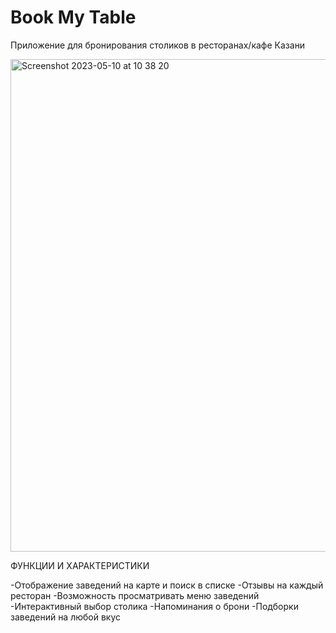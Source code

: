 # Book My Table

Приложение для бронирования столиков в ресторанах/кафе Казани

<img width="788" alt="Screenshot 2023-05-10 at 10 38 20" src="https://github.com/milinia/book-my-table/assets/57720564/a08d6481-f420-4a03-ac39-f6ed38ff0e3a">

ФУНКЦИИ И ХАРАКТЕРИСТИКИ

-Отображение заведений на карте и поиск в списке
-Отзывы на каждый ресторан
-Возможность просматривать меню заведений
-Интерактивный выбор столика
-Напоминания о брони
-Подборки заведений на любой вкус



